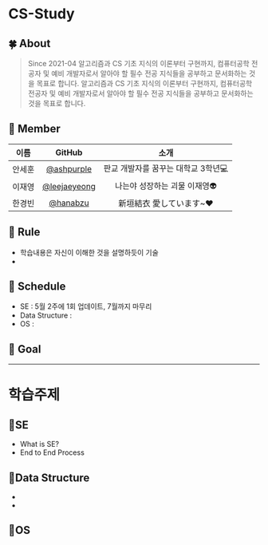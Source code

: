 # CS-Study

## 🍀 About
> Since 2021-04
알고리즘과 CS 기초 지식의 이론부터 구현까지, 컴퓨터공학 전공자 및 예비 개발자로서 알아야 할 필수 전공 지식들을 공부하고 문서화하는 것을 목표로 합니다.
알고리즘과 CS 기초 지식의 이론부터 구현까지, 컴퓨터공학 전공자 및 예비 개발자로서 알아야 할 필수 전공 지식들을 공부하고 문서화하는 것을 목표로 합니다.

## 👦 Member
|이름|GitHub|소개|
|:---:|:---:|:-----------------:|
|안세훈|[@ashpurple](https://github.com/ashpurple)|판교 개발자를 꿈꾸는 대학교 3학년💻|
|이재영|[@leejaeyeong](https://github.com/leejaeyeong)|나는야 성장하는 괴물 이재영👽|
|한경빈|[@hanabzu](https://github.com/hanabzu)|新垣結衣 愛しています~❤️|

## 📣 Rule
* 학습내용은 자신이 이해한 것을 설명하듯이 기술
* 

## 📅 Schedule
* SE : 5월 2주에 1회 업데이트, 7월까지 마무리
* Data Structure :
* OS :

## 🚩 Goal

---
# 학습주제
## 📌SE
* What is SE?
* End to End Process
## 📌Data Structure
*
*
## 📌OS
